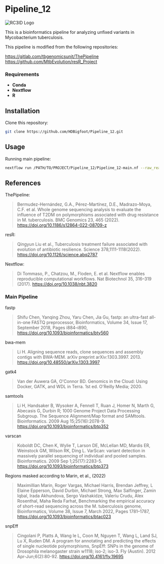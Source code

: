 # Pipeline_12

![RC3ID Logo](Logo/Pusris.jpg)

This is a bioinformatics pipeline for analyzing unfixed variants in Mycobacterium tuberculosis.

This pipeline is modified from the following repositories:

https://gitlab.com/tbgenomicsunit/ThePipeline
https://github.com/MtbEvolution/resR_Project

### Requirements

- **Conda**
- **Nextflow**
- **R**

## Installation

Clone this repository:

```bash
git clone https://github.com/HDBigfoot/Pipeline_12.git
```

## Usage

Running main pipeline:

```bash
nextflow run /PATH/TO/PROJECT/Pipeline_12/Pipeline_12-main.nf --raw_read1 /PATH/TO/RAW/READS/<sample_name>_1.fastq.gz --raw_read2 /PATH/TO/RAW/READS/<sample_name>_2.fastq.gz --sample_name <sample_name> --outdir <outdir>
```
## References

ThePipeline:
> Bermudez-Hernández, G.A., Pérez-Martínez, D.E., Madrazo-Moya, C.F. et al. Whole genome sequencing analysis to evaluate the influence of T2DM on polymorphisms associated with drug resistance in M. tuberculosis. BMC Genomics 23, 465 (2022). <https://doi.org/10.1186/s12864-022-08709-z>

resR:
> Qingyun Liu et al., Tuberculosis treatment failure associated with evolution of antibiotic resilience. Science 378,1111-1118(2022). <https://doi.org/10.1126/science.abq2787>

Nextflow:
> Di Tommaso, P., Chatzou, M., Floden, E. et al. Nextflow enables reproducible computational workflows. Nat Biotechnol 35, 316–319 (2017). <https://doi.org/10.1038/nbt.3820>

### Main Pipeline

fastp
> Shifu Chen, Yanqing Zhou, Yaru Chen, Jia Gu, fastp: an ultra-fast all-in-one FASTQ preprocessor, Bioinformatics, Volume 34, Issue 17, September 2018, Pages i884–i890, <https://doi.org/10.1093/bioinformatics/bty560>

bwa-mem
> Li H. Aligning sequence reads, clone sequences and assembly contigs with BWA-MEM. arXiv preprint arXiv:1303.3997. 2013. <https://doi.org/10.48550/arXiv.1303.3997>

gatk4
> Van der Auwera GA, O'Connor BD. Genomics in the Cloud: Using Docker, GATK, and WDL in Terra. 1st ed. O'Reilly Media; 2020.

samtools
> Li H, Handsaker B, Wysoker A, Fennell T, Ruan J, Homer N, Marth G, Abecasis G, Durbin R; 1000 Genome Project Data Processing Subgroup. The Sequence Alignment/Map format and SAMtools. Bioinformatics. 2009 Aug 15;25(16):2078-9. <https://doi.org/10.1093/bioinformatics/btp352>

varscan
> Koboldt DC, Chen K, Wylie T, Larson DE, McLellan MD, Mardis ER, Weinstock GM, Wilson RK, Ding L. VarScan: variant detection in massively parallel sequencing of individual and pooled samples. Bioinformatics. 2009 Sep 1;25(17):2283-5. <https://doi.org/10.1093/bioinformatics/btp373>

Regions masked according to Marin, et al., (2022)
> Maximillian Marin, Roger Vargas, Michael Harris, Brendan Jeffrey, L Elaine Epperson, David Durbin, Michael Strong, Max Salfinger, Zamin Iqbal, Irada Akhundova, Sergo Vashakidze, Valeriu Crudu, Alex Rosenthal, Maha Reda Farhat, Benchmarking the empirical accuracy of short-read sequencing across the M. tuberculosis genome, Bioinformatics, Volume 38, Issue 7, March 2022, Pages 1781–1787, <https://doi.org/10.1093/bioinformatics/btac023>

snpEff
> Cingolani P, Platts A, Wang le L, Coon M, Nguyen T, Wang L, Land SJ, Lu X, Ruden DM. A program for annotating and predicting the effects of single nucleotide polymorphisms, SnpEff: SNPs in the genome of Drosophila melanogaster strain w1118; iso-2; iso-3. Fly (Austin). 2012 Apr-Jun;6(2):80-92. <https://doi.org/10.4161/fly.19695>
